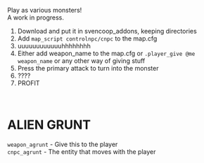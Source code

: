 Play as various monsters!  
A work in progress.  

1) Download and put it in svencoop_addons, keeping directories
2) Add `map_script controlnpc/cnpc` to the map.cfg
3) uuuuuuuuuuuuhhhhhhhh
4) Either add weapon_name to the map.cfg or `.player_give @me weapon_name` or any other way of giving stuff
5) Press the primary attack to turn into the monster
6) ????
7) PROFIT  

<BR>

# ALIEN GRUNT #  
`weapon_agrunt` - Give this to the player  
`cnpc_agrunt` - The entity that moves with the player
